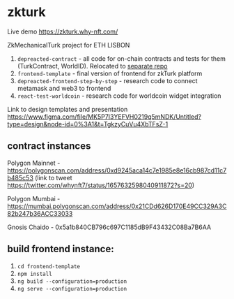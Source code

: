 # zkturk

Live demo https://zkturk.why-nft.com/

ZkMechanicalTurk project for ETH LISBON

1. `depreacted-contract` - all code for on-chain contracts and tests for them (TurkContract, WorldID). 
Relocated to [separate repo](https://github.com/AlcibiadesCleinias/zkturk-contract)
2. `frontend-template` - final version of frontend for zkTurk platform
3. `depreacted-frontend-step-by-step` - research code to connect metamask and web3 to frontend
4. `react-test-worldcoin` - research code for worldcoin widget integration

Link to design templates and presentation https://www.figma.com/file/MK5P7I3YEFVH0219q5mNDK/Untitled?type=design&node-id=0%3A1&t=TgkzyCuVu4XbTFsZ-1

## contract instances 
Polygon Mainnet - https://polygonscan.com/address/0xd9245aca14c7e1985e8e16cb987cd11c7b485c53 (link to tweet https://twitter.com/whynft7/status/1657632598040911872?s=20)

Polygon Mumbai  - https://mumbai.polygonscan.com/address/0x21CDd626D170E49CC329A3C82b247b36ACC33033

Gnosis Chaido - 0x5a1b840CB796c697C1185dB9F43432C08Ba7B6AA

## build frontend instance:

1. `cd frontend-template`
2. `npm install`
3. `ng build --configuration=production`
4. `ng serve --configuration=production`
